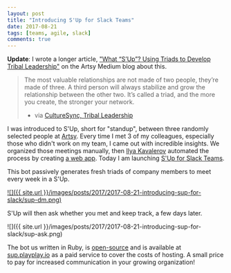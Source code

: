 ```yaml
---
layout: post
title: "Introducing S'Up for Slack Teams"
date: 2017-08-21
tags: [teams, agile, slack]
comments: true
---
```

**Update**: I wrote a longer article, ["What “S’Up”? Using Triads to Develop Tribal Leadership"](https://medium.com/artsy-blog/what-sup-using-triads-to-develop-tribal-leadership-a01d4f207bf8) on the Artsy Medium blog about this.

> The most valuable relationships are not made of two people, they’re made of three.  A third person will always stabilize and grow the relationship between the other two. It’s called a triad, and the more you create, the stronger your network.
> - via [CultureSync, Tribal Leadership](https://web.archive.org/web/20170914154315/https://www.culturesync.net/toolbox/intro-to-triads)

I was introduced to S'Up, short for "standup", between three randomly selected people at [Artsy](https://www.artsy.net). Every time I met 3 of my colleagues, especially those who didn't work on my team, I came out with incredible insights. We organized those meetings manually, then [Ilya Kavalerov](https://github.com/ilyakava) automated the process by creating [a web app](https://github.com/artsy/sup). Today I am launching [S'Up for Slack Teams](https://sup.playplay.io).

This bot passively generates fresh triads of company members to meet every week in a S'Up.

<a href='https://sup.playplay.io' target='_blank'>![]({{ site.url }}/images/posts/2017/2017-08-21-introducing-sup-for-slack/sup-dm.png)</a>

S'Up will then ask whether you met and keep track, a few days later.

![]({{ site.url }}/images/posts/2017/2017-08-21-introducing-sup-for-slack/sup-ask.png)

The bot us written in Ruby, is [open-source](https://github.com/dblock/slack-sup) and is available at [sup.playplay.io](https://sup.playplay.io) as a paid service to cover the costs of hosting. A small price to pay for increased communication in your growing organization!
